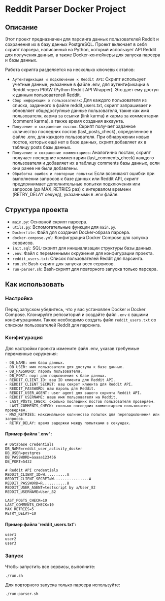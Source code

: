 # Reddit Parser Docker Project

## Описание

Этот проект предназначен для парсинга данных пользователей Reddit и сохранения их в базу данных PostgreSQL. Проект включает в себя скрипт парсера, написанный на Python, который использует API Reddit для получения данных, а также Docker-контейнеры для запуска парсера и базы данных.

Работа скрипта разделяется на несколько ключевых этапов:

- `Аутентификация и подключение к Reddit API`: Скрипт использует учетные данные, указанные в файле .env, для аутентификации в Reddit через PRAW (Python Reddit API Wrapper). Это дает ему доступ к данным пользователей Reddit.  
- `Сбор информации о пользователях`: Для каждого пользователя из списка, заданного в файле reddit_users.txt, скрипт запрашивает и обновляет общедоступные данные пользователя, такие как имя пользователя, карма за ссылки (link karma) и карма за комментарии (comment karma), а также время создания аккаунта.  
- `Получение и сохранение постов`: Скрипт получает заданное количество последних постов (last_posts_check), определенное в файле .env, для каждого пользователя. При обнаружении новых постов, которых ещё нет в базе данных, скрипт добавляет их в таблицу posts базы данных.  
- `Получение и сохранение комментариев`: Аналогично постам, скрипт получает последние комментарии (last_comments_check) каждого пользователя и добавляет их в таблицу comments базы данных, если они ранее не были добавлены.  
- `Обработка ошибок и повторные попытки`: Если возникают ошибки при выполнении запросов к базе данных или Reddit API, скрипт предпринимает дополнительные попытки подключения или запросов (до MAX_RETRIES раз) с интервалом времени (RETRY_DELAY секунд), указанными в .env файле.  

## Структура проекта

- `main.py`: Основной скрипт парсера.
- `utils.py`: Вспомогательные функции для `main.py`.
- `Dockerfile`: Файл для создания Docker-образа парсера.
- `docker-compose.yml`: Конфигурация Docker Compose для запуска сервисов.
- `init.sql`: SQL-скрипт для инициализации структуры базы данных.
- `.env`: Файл с переменными окружения для конфигурации проекта.
- `reddit_users.txt`: Список пользователей Reddit для парсинга.
- `run.sh`: Bash-скрипт для запуска всех сервисов.
- `run-parser.sh`: Bash-скрипт для повторного запуска только парсера.

## Как использовать

### Настройка

Перед запуском убедитесь, что у вас установлен Docker и Docker Compose. Клонируйте репозиторий и создайте файл `.env` с вашими конфигурациями. Также необходимо создать файл `reddit_users.txt` со списком пользователей Reddit для парсинга.

### Конфигурация

Для настройки проекта измените файл .env, указав требуемые переменные окружения:

    - DB_NAME: имя базы данных.
    - DB_USER: имя пользователя для доступа к базе данных.
    - DB_PASSWORD: пароль пользователя.
    - DB_PORT: порт для подключения к базе данных.
    - REDDIT_CLIENT_ID: ваш ID клиента для Reddit API.
    - REDDIT_CLIENT_SECRET: ваш секрет клиента для Reddit API.
    - REDDIT_PASSWORD: ваш пароль для Reddit.
    - REDDIT_USER_AGENT: user agent для вашего скрипта Reddit API.
    - REDDIT_USERNAME: ваше имя пользователя на Reddit.
    - LAST_POSTS_CHECK: сколько последних постов пользователя проверяем.
    - LAST_COMMENTS_CHECK: сколько последних комментариев пользователя проверяем.
    - MAX_RETRIES: максимальное количество попыток для переподключения или запросов.
    - RETRY_DELAY: время задержки между попытками в секундах.

#### Пример файла '.env' :

```
# Database credentials
DB_NAME=reddit_user_activity_docker  
DB_USER=postgres  
DB_PASSWORD=aaaaa123456  
DB_PORT=5432  

# Reddit API credentials
REDDIT_CLIENT_ID=W..........A  
REDDIT_CLIENT_SECRET=W................A  
REDDIT_PASSWORD=R...........8  
REDDIT_USER_AGENT=testscript by u/User_82  
REDDIT_USERNAME=User_82  

LAST_POSTS_CHECK=10
LAST_COMMENTS_CHECK=10
MAX_RETRIES=5
RETRY_DELAY=10
```

#### Пример файла 'reddit_users.txt':
```
user1  
user2  
user3
```

### Запуск

Чтобы запустить все сервисы, выполните:

```bash
./run.sh
```

Для повторного запуска только парсера используйте:

```bash
./run-parser.sh
```



